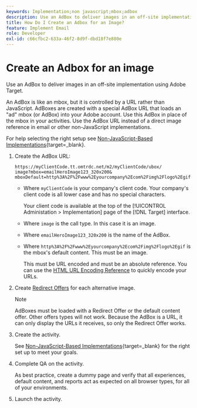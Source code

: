 ```yaml
---
keywords: Implementation;non javascript;mbox;adbox
description: Use an AdBox to deliver images in an off-site implementation using Adobe Target. An AdBox is like an mbox, but controlled by a URL instead of JavaScript.
title: How Do I Create an Adbox for an Image?
feature: Implement Email
role: Developer
exl-id: c66cfbc2-633a-46f2-8d9f-dbd18f7e880e
---
```

# Create an Adbox for an image

Use an AdBox to deliver images in an off-site implementation using Adobe Target.

An AdBox is like an mbox, but it is controlled by a URL rather than JavaScript. AdBoxes are created with a special AdBox URL that loads an "ad" mbox (or AdBox) into your Adobe account. Use this AdBox in place of the mbox in your activities. Use the AdBox URL instead of a direct image reference in email or other non-JavaScript implementations.

For help selecting the right setup see [Non-JavaScript-Based Implementations](https://developer.adobe.com/target/implement/email/){target=_blank}. 

1. Create the AdBox URL:

   ```
   https://myClientCode.tt.omtrdc.net/m2/myClientCode/ubox/
   image?mbox=emailHeroImage123_320x200&
   mboxDefault=http%3A%2F%2Fwww%2Eyourcompany%2Ecom%2Fimg%2Flogo%2Egif
   ```

   * Where `myClientCode` is your company's client code. Your company's client code is all lower case and has no special characters.
   
     Your client code is available at the top of the [!UICONTROL Administation > Implementation] page of the [!DNL Target] interface.
   
   * Where `image` is the call type. In this case it is an image.
   
   * Where `emailHeroImage123_320x200` is the name of the AdBox.

   * Where `http%3A%2F%2Fwww%2Eyourcompany%2Ecom%2Fimg%2Flogo%2Egif` is the mbox's default content. This must be an image.
   
     This must be URL encoded and must be an absolute reference. You can use the [HTML URL Encoding Reference](https://www.w3schools.com/tags/ref_urlencode.asp) to quickly encode your URLs.

1. Create [Redirect Offers](/help/main/c-experiences/c-manage-content/offer-redirect.md#task_33C80CD722564303B687948261484F94) for each alternative image.

   >[!NOTE]
   >
   >AdBoxes must be loaded with a Redirect Offer or the default content offer. Other offers types will not work. Because the AdBox is a URL, it can only display the URLs it receives, so only the Redirect Offer works.

1. Create the activity.

   See [Non-JavaScript-Based Implementations](https://developer.adobe.com/target/implement/email/){target=_blank} for the right set up to meet your goals. 
1. Complete QA on the activity.

   As best practice, create a dummy page and verify that all experiences, default content, and reports act as expected on all browser types, for all of your environments. 

1. Launch the activity.

